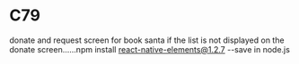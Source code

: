 # C79
donate and request screen for book santa
if the list is not displayed on the donate screen......npm install react-native-elements@1.2.7 --save in node.js
